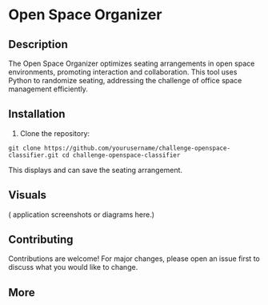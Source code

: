 # Open Space Organizer

## Description

The Open Space Organizer optimizes seating arrangements in open space environments, promoting interaction and collaboration. This tool uses Python to randomize seating, addressing the challenge of office space management efficiently.

## Installation

1. Clone the repository:

```shell
git clone https://github.com/yourusername/challenge-openspace-classifier.git cd challenge-openspace-classifier
```

This displays and can save the seating arrangement.

## Visuals

( application screenshots or diagrams here.)

## Contributing

Contributions are welcome! For major changes, please open an issue first to discuss what you would like to change.

## More
